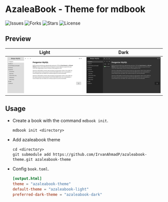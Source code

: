 # AzaleaBook - Theme for mdbook

![Issues](https://img.shields.io/github/issues/IrvanAhmadP/azaleabook-theme)
![Forks](https://img.shields.io/github/forks/IrvanAhmadP/azaleabook-theme)
![Stars](https://img.shields.io/github/stars/IrvanAhmadP/azaleabook-theme)
![License](https://img.shields.io/github/license/IrvanAhmadP/azaleabook-theme)

## Preview

| Light | Dark |
| :---: | :--: |
| ![Azaleabook Light](preview/AzaleaBook-Theme-1.webp) | ![Azaleabook Dark](preview/AzaleaBook-Theme-2.webp) |

## Usage

- Create a book with the command `mdbook init`.

  ```vim
  mdbook init <directory>
  ```

- Add azaleabook theme 

  ```vim
  cd <directory>
  git submodule add https://github.com/IrvanAhmadP/azaleabook-theme.git azaleabook-theme
  ```

- Config `book.toml`.

  ```toml
  [output.html]
  theme = "azaleabook-theme"
  default-theme = "azaleabook-light"
  preferred-dark-theme = "azaleabook-dark"
  ```
